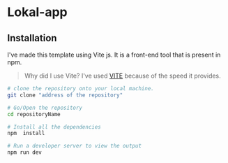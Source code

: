 # Lokal-app


## Installation
I've made this template using Vite js. It is a front-end tool that is present in npm. 
> Why did I use Vite? 
I've used [VITE](https://vitejs.dev/)  because of the speed it provides.

```bash
# clone the repository onto your local machine.
git clone "address of the repository"

# Go/Open the repository
cd repositoryName

# Install all the dependencies
npm  install

# Run a developer server to view the output
npm run dev
```
